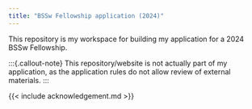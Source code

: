 ```yaml
---
title: "BSSw Fellowship application (2024)"
---
```


This repository is my workspace for building my application for a 2024 BSSw Fellowship.

:::{.callout-note}
This repository/website is not actually part of my application, as the application rules
do not allow review of external materials.
:::

{{< include acknowledgement.md >}}
